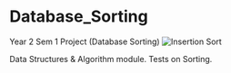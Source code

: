 # Database_Sorting
Year 2 Sem 1 Project (Database Sorting)
![Insertion Sort](https://user-images.githubusercontent.com/66630920/211046655-56fbf26f-16aa-4160-b55e-bff33dbf90c7.jpg)

Data Structures & Algorithm module. Tests on Sorting. 
